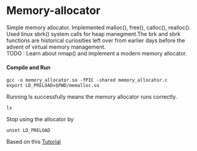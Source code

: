 # Memory-allocator
Simple memory allocator. Implemented malloc(), free(), calloc(), realloc(). <br>
Used linux sbrk() system calls for heap manegment.The brk and sbrk functions are historical curiosities left over from earlier days before the advent of virtual memory management.<br>
TODO : Learn about nmap() and implement a modern memory allocator.<br>
#### Compile and Run ####
```
gcc -o memory_allocator.so -fPIC -shared memory_allocator.c
export LD_PRELOAD=$PWD/memalloc.so
```
Running ls successfully means the memory allocator runs correctly.
```
ls
```
Stop using the allocator by
```
unset LD_PRELOAD
```
Based on this [Tutorial](https://arjunsreedharan.org/post/148675821737/write-a-simple-memory-allocator)